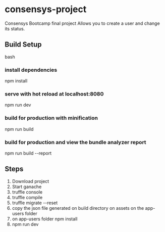 # consensys-project
Consensys Bootcamp final project
Allows you to create a user and change its status.
## Build Setup

 bash
### install dependencies
npm install

### serve with hot reload at localhost:8080
npm run dev

### build for production with minification
npm run build

### build for production and view the bundle analyzer report
npm run build --report

## Steps
1) Download project
2) Start ganache
3) truffle console
4) truffle compile
5) truffle migrate --reset
6) copy the json file generated on build directory on assets on the app-users folder
7) on app-users folder npm install
8) npm run dev
